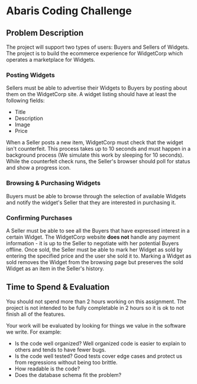 # Abaris Coding Challenge
## Problem Description
The project will support two types of users: Buyers and Sellers of Widgets. The project is to build the ecommerce experience for WidgetCorp which operates a marketplace for Widgets. 

### Posting Widgets 
Sellers must be able to advertise their Widgets to Buyers by posting about them on the WidgetCorp site. A widget listing should have at least the following fields:
- Title
- Description
- Image
- Price

When a Seller posts a new item, WidgetCorp must check that the widget isn't counterfeit. This process takes up to 10 seconds and must happen in a background process (We simulate this work by sleeping for 10 seconds). While the counterfeit check runs, the Seller's browser should poll for status and show a progress icon.

### Browsing & Purchasing Widgets
Buyers must be able to browse through the selection of available Widgets and notify the widget's Seller that they are interested in purchasing it. 

### Confirming Purchases
A Seller must be able to see all the Buyers that have expressed interest in a certain Widget. The WidgetCorp website **does not** handle any payment information - it is up to the Seller to negotiate with her potential Buyers offline. Once sold, the Seller must be able to mark her Widget as sold by entering the specified price and the user she sold it to. Marking a Widget as sold removes the Widget from the browsing page but preserves the sold Widget as an item in the Seller's history.

## Time to Spend & Evaluation
You should not spend more than 2 hours working on this assignment. The project is not intended to be fully completable in 2 hours so it is ok to not finish all of the features.

Your work will be evaluated by looking for things we value in the software we write. For example:
- Is the code well organized? Well organized code is easier to explain to others and tends to have fewer bugs.
- Is the code well tested? Good tests cover edge cases and protect us from regressions without being too brittle.
- How readable is the code?
- Does the database schema fit the problem?

